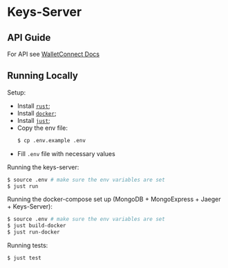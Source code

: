 # Keys-Server

## API Guide

For API see [WalletConnect Docs](https://docs.walletconnect.com/2.0/specs/servers/keys/keys-server-api)

## Running Locally

Setup:
- Install [`rust`](https://www.rust-lang.org/tools/install);
- Install [`docker`](https://docs.docker.com/get-docker/);
- Install [`just`](https://github.com/casey/just#packages);
- Copy the env file:
  ```sh
  $ cp .env.example .env
  ```
- Fill `.env` file with necessary values

Running the keys-server:
```sh
$ source .env # make sure the env variables are set
$ just run
```

Running the docker-compose set up (MongoDB + MongoExpress + Jaeger + Keys-Server):
```sh
$ source .env # make sure the env variables are set
$ just build-docker
$ just run-docker
```

Running tests:
```sh
$ just test
```
